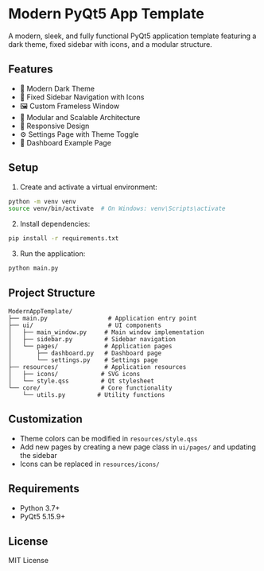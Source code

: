 # Modern PyQt5 App Template

A modern, sleek, and fully functional PyQt5 application template featuring a dark theme, fixed sidebar with icons, and a modular structure.

## Features

- 🎨 Modern Dark Theme
- 🧭 Fixed Sidebar Navigation with Icons
- 🖼️ Custom Frameless Window
- 🔄 Modular and Scalable Architecture
- 📱 Responsive Design
- ⚙️ Settings Page with Theme Toggle
- 🎯 Dashboard Example Page

## Setup

1. Create and activate a virtual environment:
```bash
python -m venv venv
source venv/bin/activate  # On Windows: venv\Scripts\activate
```

2. Install dependencies:
```bash
pip install -r requirements.txt
```

3. Run the application:
```bash
python main.py
```

## Project Structure

```
ModernAppTemplate/
├── main.py                 # Application entry point
├── ui/                     # UI components
│   ├── main_window.py     # Main window implementation
│   ├── sidebar.py         # Sidebar navigation
│   └── pages/             # Application pages
│       ├── dashboard.py   # Dashboard page
│       └── settings.py    # Settings page
├── resources/             # Application resources
│   ├── icons/            # SVG icons
│   └── style.qss         # Qt stylesheet
└── core/                 # Core functionality
    └── utils.py         # Utility functions
```

## Customization

- Theme colors can be modified in `resources/style.qss`
- Add new pages by creating a new page class in `ui/pages/` and updating the sidebar
- Icons can be replaced in `resources/icons/`

## Requirements

- Python 3.7+
- PyQt5 5.15.9+

## License

MIT License 